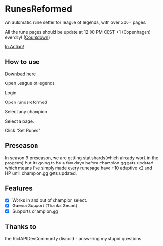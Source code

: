 # RunesReformed

An automatic rune setter for league of legends, with over 300+ pages.

All the rune pages should be update at 12:00 PM CEST +1 (Copenhagen) everday! ([Countdown](https://is.gd/SB7Qf1))

[In Action!](https://i.gyazo.com/97cfa959c2bb46ef7878a7d9cdf8530d.mp4)

## How to use

[Download here.](https://github.com/Fumi24/RunesReformed/releases/latest)

Open League of legends.

Login

Open runesreformed

Select any champion

Select a page.

Click "Set Runes"

## Preseason

In season 9 preseason, we are getting stat shards(which already work in the program) but its going to be a few days before champion.gg gets updated which means i've simply made every runepage have +10 adaptive x2 and HP until champion.gg gets updated.

## Features
- [x] Works in and out of champion select.
- [x] Garena Support (Thanks Secret)
- [x] Supports champion.gg

## Thanks to

the RiotAPIDevCommunity discord - answering my stupid questions.
